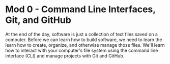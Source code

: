 # Mod 0 - Command Line Interfaces, Git, and GitHub

At the end of the day, software is just a collection of text files saved on a computer. Before we can learn how to build software, we need to learn the learn how to create, organize, and otherwise manage those files. We'll learn how to interact with your computer's file system using the command line interface (CLI) and manage projects with Git and GitHub.
